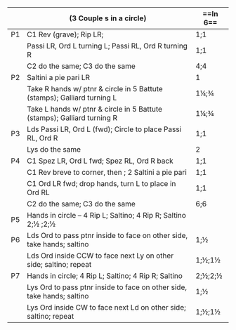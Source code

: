 ||(3 Couple s in a circle) |==In 6==|
|-----|----|-----|
|P1| C1 Rev (grave); Rip LR; |1;1|
||Passi LR, Ord L turning L; Passi RL, Ord R turning R |1;1| 
||C2 do the same; C3 do the same |4;4|
|P2| Saltini a pie pari LR |1|
||Take R hands w/ ptnr & circle in 5 Battute (stamps); Galliard turning L |1¼;¾| 
||Take L hands w/ ptnr & circle in 5 Battute (stamps); Galliard turning R |1¼;¾|
|P3| Lds Passi LR, Ord L (fwd); Circle to place Passi RL, Ord R |1;1|
||Lys do the same |2|
|P4| C1 Spez LR, Ord L fwd; Spez RL, Ord R back |1;1|
||C1 Rev breve to corner, then ; 2 Saltini a pie pari |1;1|
||C1 Ord LR fwd; drop hands, turn L to place in Ord RL |1;1|
||C2 do the same; C3 do the same |6;6|
|P5| Hands in circle – 4 Rip L; Saltino; 4 Rip R; Saltino 2;½ ;2;½
|P6| Lds Ord to pass ptnr inside to face on other side, take hands; saltino |1;½| 
||Lds Ord inside CCW to face next Ly on other side; saltino; repeat |1;½;1½|
|P7| Hands in circle; 4 Rip L; Saltino; 4 Rip R; Saltino |2;½;2;½|
||Lys Ord to pass ptnr inside to face on other side, take hands; saltino |1;½|
||Lys Ord inside CW to face next Ld on other side; saltino; repeat |1;½;1½|
